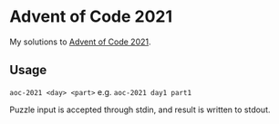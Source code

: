 # Advent of Code 2021
My solutions to [Advent of Code 2021](https://adventofcode.com/2021).

## Usage
`aoc-2021 <day> <part>` e.g. `aoc-2021 day1 part1`

Puzzle input is accepted through stdin, and result is written to stdout.
